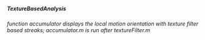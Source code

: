 #####  **TextureBasedAnalysis**
######  function accumulator displays the local motion orientation with texture filter based streaks; accumulator.m is run after textureFilter.m
